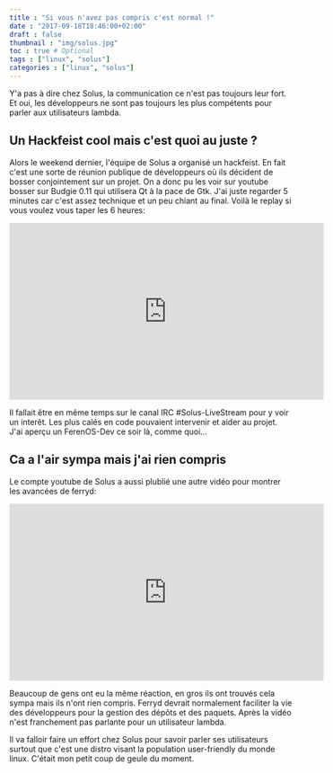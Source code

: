 ```yaml
---
title : "Si vous n'avez pas compris c'est normal !"
date : "2017-09-18T18:46:00+02:00"
draft : false
thumbnail : "img/solus.jpg"
toc : true # Optional
tags : ["linux", "solus"]
categories : ["linux", "solus"]
---
```



Y'a pas à dire chez Solus, la communication ce n'est pas toujours leur fort. Et oui, les développeurs ne sont pas toujours les plus compétents pour parler aux utilisateurs lambda.

## Un Hackfeist cool mais c'est quoi au juste ?

Alors le weekend dernier, l'équipe de Solus a organisé un hackfeist. En fait c'est une sorte de réunion publique de développeurs où ils décident de bosser conjointement sur un projet. On a donc pu les voir sur youtube bosser sur Budgie 0.11 qui utilisera Qt à la pace de Gtk. J'ai juste regarder 5 minutes car c'est assez technique et un peu chiant au final. Voilà le replay si vous voulez vous taper les 6 heures:

<iframe width="560" height="315" src="https://www.youtube.com/embed/J85OBqT51ZM" frameborder="0" allowfullscreen></iframe>

Il fallait être en même temps sur le canal IRC #Solus-LiveStream pour y voir un interêt. Les plus calés en code pouvaient intervenir et aider au projet. J'ai aperçu un FerenOS-Dev ce soir là, comme quoi...

## Ca a l'air sympa mais j'ai rien compris

Le compte youtube de Solus a aussi plublié une autre vidéo pour montrer les avancées de ferryd:

<iframe width="560" height="315" src="https://www.youtube.com/embed/vMxxyDznSq0" frameborder="0" allowfullscreen></iframe>

Beaucoup de gens ont eu la même réaction, en gros ils ont trouvés cela sympa mais ils n'ont rien compris. Ferryd devrait normalement faciliter la vie des développeurs pour la gestion des dépôts et des paquets. Après la vidéo n'est franchement pas parlante pour un utilisateur lambda.

Il va falloir faire un effort chez Solus pour savoir parler ses utilisateurs surtout que c'est une distro visant la population user-friendly du monde linux. C'était mon petit coup de geule du moment.






